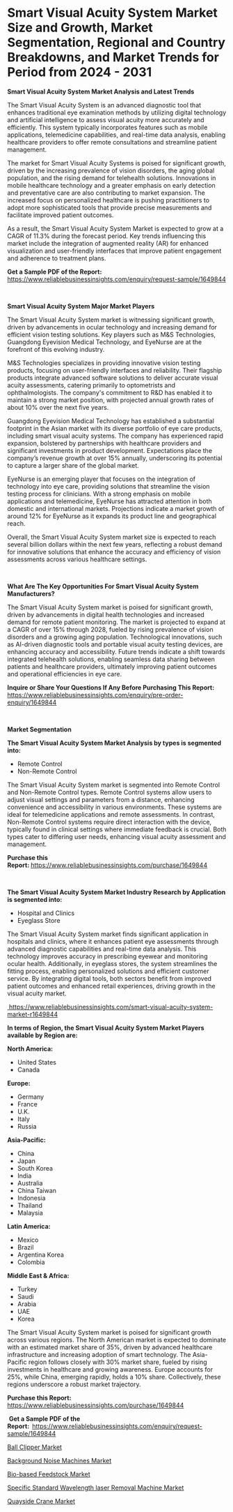 <p><h1>Smart Visual Acuity System Market Size and Growth, Market Segmentation, Regional and Country Breakdowns, and Market Trends for Period from 2024 -  2031</h1></p><p><strong>Smart Visual Acuity System Market Analysis and Latest Trends</strong></p>
<p><p>The Smart Visual Acuity System is an advanced diagnostic tool that enhances traditional eye examination methods by utilizing digital technology and artificial intelligence to assess visual acuity more accurately and efficiently. This system typically incorporates features such as mobile applications, telemedicine capabilities, and real-time data analysis, enabling healthcare providers to offer remote consultations and streamline patient management.</p><p>The market for Smart Visual Acuity Systems is poised for significant growth, driven by the increasing prevalence of vision disorders, the aging global population, and the rising demand for telehealth solutions. Innovations in mobile healthcare technology and a greater emphasis on early detection and preventative care are also contributing to market expansion. The increased focus on personalized healthcare is pushing practitioners to adopt more sophisticated tools that provide precise measurements and facilitate improved patient outcomes.</p><p>As a result, the Smart Visual Acuity System Market is expected to grow at a CAGR of 11.3% during the forecast period. Key trends influencing this market include the integration of augmented reality (AR) for enhanced visualization and user-friendly interfaces that improve patient engagement and adherence to treatment plans.</p></p>
<p><strong>Get a Sample PDF of the Report:&nbsp;</strong> <a href="https://www.reliablebusinessinsights.com/enquiry/request-sample/1649844?utm_campaign=96&utm_medium=2&utm_source=Github&utm_content=ia&utm_term=25092024&utm_id=smart-visual-acuity-system">https://www.reliablebusinessinsights.com/enquiry/request-sample/1649844</a></p>
<p>&nbsp;</p>
<p><strong>Smart Visual Acuity System Major Market Players</strong></p>
<p><p>The Smart Visual Acuity System market is witnessing significant growth, driven by advancements in ocular technology and increasing demand for efficient vision testing solutions. Key players such as M&S Technologies, Guangdong Eyevision Medical Technology, and EyeNurse are at the forefront of this evolving industry.</p><p>M&S Technologies specializes in providing innovative vision testing products, focusing on user-friendly interfaces and reliability. Their flagship products integrate advanced software solutions to deliver accurate visual acuity assessments, catering primarily to optometrists and ophthalmologists. The company's commitment to R&D has enabled it to maintain a strong market position, with projected annual growth rates of about 10% over the next five years. </p><p>Guangdong Eyevision Medical Technology has established a substantial footprint in the Asian market with its diverse portfolio of eye care products, including smart visual acuity systems. The company has experienced rapid expansion, bolstered by partnerships with healthcare providers and significant investments in product development. Expectations place the company’s revenue growth at over 15% annually, underscoring its potential to capture a larger share of the global market.</p><p>EyeNurse is an emerging player that focuses on the integration of technology into eye care, providing solutions that streamline the vision testing process for clinicians. With a strong emphasis on mobile applications and telemedicine, EyeNurse has attracted attention in both domestic and international markets. Projections indicate a market growth of around 12% for EyeNurse as it expands its product line and geographical reach.</p><p>Overall, the Smart Visual Acuity System market size is expected to reach several billion dollars within the next few years, reflecting a robust demand for innovative solutions that enhance the accuracy and efficiency of vision assessments across various healthcare settings.</p></p>
<p>&nbsp;</p>
<p><strong>What Are The Key Opportunities For Smart Visual Acuity System Manufacturers?</strong></p>
<p><p>The Smart Visual Acuity System market is poised for significant growth, driven by advancements in digital health technologies and increased demand for remote patient monitoring. The market is projected to expand at a CAGR of over 15% through 2028, fueled by rising prevalence of vision disorders and a growing aging population. Technological innovations, such as AI-driven diagnostic tools and portable visual acuity testing devices, are enhancing accuracy and accessibility. Future trends indicate a shift towards integrated telehealth solutions, enabling seamless data sharing between patients and healthcare providers, ultimately improving patient outcomes and operational efficiencies in eye care.</p></p>
<p><strong>Inquire or Share Your Questions If Any Before Purchasing This Report:</strong> <a href="https://www.reliablebusinessinsights.com/enquiry/pre-order-enquiry/1649844?utm_campaign=96&utm_medium=2&utm_source=Github&utm_content=ia&utm_term=25092024&utm_id=smart-visual-acuity-system">https://www.reliablebusinessinsights.com/enquiry/pre-order-enquiry/1649844</a></p>
<p>&nbsp;</p>
<p><strong>Market Segmentation</strong></p>
<p><strong>The Smart Visual Acuity System Market Analysis by types is segmented into:</strong></p>
<p><ul><li>Remote Control</li><li>Non-Remote Control</li></ul></p>
<p><p>The Smart Visual Acuity System market is segmented into Remote Control and Non-Remote Control types. Remote Control systems allow users to adjust visual settings and parameters from a distance, enhancing convenience and accessibility in various environments. These systems are ideal for telemedicine applications and remote assessments. In contrast, Non-Remote Control systems require direct interaction with the device, typically found in clinical settings where immediate feedback is crucial. Both types cater to differing user needs, enhancing visual acuity assessment and management.</p></p>
<p><strong>Purchase this Report:&nbsp;</strong><a href="https://www.reliablebusinessinsights.com/purchase/1649844?utm_campaign=96&utm_medium=2&utm_source=Github&utm_content=ia&utm_term=25092024&utm_id=smart-visual-acuity-system">https://www.reliablebusinessinsights.com/purchase/1649844</a></p>
<p>&nbsp;</p>
<p><strong>The Smart Visual Acuity System Market Industry Research by Application is segmented into:</strong></p>
<p><ul><li>Hospital and Clinics</li><li>Eyeglass Store</li></ul></p>
<p><p>The Smart Visual Acuity System market finds significant application in hospitals and clinics, where it enhances patient eye assessments through advanced diagnostic capabilities and real-time data analysis. This technology improves accuracy in prescribing eyewear and monitoring ocular health. Additionally, in eyeglass stores, the system streamlines the fitting process, enabling personalized solutions and efficient customer service. By integrating digital tools, both sectors benefit from improved patient outcomes and enhanced retail experiences, driving growth in the visual acuity market.</p></p>
<p><a href="https://www.reliablebusinessinsights.com/smart-visual-acuity-system-market-r1649844?utm_campaign=96&utm_medium=2&utm_source=Github&utm_content=ia&utm_term=25092024&utm_id=smart-visual-acuity-system">&nbsp;https://www.reliablebusinessinsights.com/smart-visual-acuity-system-market-r1649844</a></p>
<p><strong>In terms of Region, the Smart Visual Acuity System Market Players available by Region are:</strong></p>
<p>
    <p> <strong> North America: </strong>
        <ul>
            <li>United States</li>
            <li>Canada</li>
        </ul>
        </p> 
    <p> <strong> Europe: </strong>
        <ul>
            <li>Germany</li>
            <li>France</li>
            <li>U.K.</li>
            <li>Italy</li>
            <li>Russia</li>
        </ul>
        </p> 
    <p> <strong> Asia-Pacific: </strong>
        <ul>
            <li>China</li>
            <li>Japan</li>
            <li>South Korea</li>
            <li>India</li>
            <li>Australia</li>
            <li>China Taiwan</li>
            <li>Indonesia</li>
            <li>Thailand</li>
            <li>Malaysia</li>
        </ul>
        </p> 
    <p> <strong> Latin America: </strong>
        <ul>
            <li>Mexico</li>
            <li>Brazil</li>
            <li>Argentina Korea</li>
            <li>Colombia</li>
        </ul>
        </p> 
    <p> <strong> Middle East & Africa: </strong>
        <ul>
            <li>Turkey</li>
            <li>Saudi</li>
            <li>Arabia</li>
            <li>UAE</li>
            <li>Korea</li>
        </ul>
    </p>
    </p>
<p><p>The Smart Visual Acuity System market is poised for significant growth across various regions. The North American market is expected to dominate with an estimated market share of 35%, driven by advanced healthcare infrastructure and increasing adoption of smart technology. The Asia-Pacific region follows closely with 30% market share, fueled by rising investments in healthcare and growing awareness. Europe accounts for 25%, while China, emerging rapidly, holds a 10% share. Collectively, these regions underscore a robust market trajectory.</p></p>
<p><strong>Purchase this Report: </strong><a href="https://www.reliablebusinessinsights.com/purchase/1649844?utm_campaign=96&utm_medium=2&utm_source=Github&utm_content=ia&utm_term=25092024&utm_id=smart-visual-acuity-system">https://www.reliablebusinessinsights.com/purchase/1649844</a></p>
<p>&nbsp;<strong>Get a Sample PDF of the Report:&nbsp;&nbsp;</strong><a href="https://www.reliablebusinessinsights.com/enquiry/request-sample/1649844?utm_campaign=96&utm_medium=2&utm_source=Github&utm_content=ia&utm_term=25092024&utm_id=smart-visual-acuity-system">https://www.reliablebusinessinsights.com/enquiry/request-sample/1649844</a></p>
<p><strong></strong></p>
<p><p><a href="https://issuu.com/reportprime-2/docs/ball-clipper-market-size-2030.pptx_5537f3f95ea053?utm_campaign=96&utm_medium=2&utm_source=Github&utm_content=ia&utm_term=25092024&utm_id=smart-visual-acuity-system">Ball Clipper Market</a></p><p><a href="https://issuu.com/reportprime-2/docs/background-noise-machines-market-si_0a6828ba52e2aa?utm_campaign=96&utm_medium=2&utm_source=Github&utm_content=ia&utm_term=25092024&utm_id=smart-visual-acuity-system">Background Noise Machines Market</a></p><p><a href="https://github.com/GRUBBSCHARLES/Market-Research-Report-List-1/blob/main/bio-based-feedstock-market.md?utm_campaign=96&utm_medium=2&utm_source=Github&utm_content=ia&utm_term=25092024&utm_id=smart-visual-acuity-system">Bio-based Feedstock Market</a></p><p><a href="https://github.com/AngelaWalsh696/Market-Research-Report-List-1/blob/main/specific-standard-wavelength-laser-removal-machine-market.md?utm_campaign=96&utm_medium=2&utm_source=Github&utm_content=ia&utm_term=25092024&utm_id=smart-visual-acuity-system">Specific Standard Wavelength laser Removal Machine Market</a></p><p><a href="https://www.linkedin.com/pulse/global-quayside-crane-industry-types-applications-market-tenpf?trackingId=v5464vXbTTS9VmyRBzQ8Zg%3D%3D&utm_campaign=96&utm_medium=2&utm_source=Github&utm_content=ia&utm_term=25092024&utm_id=smart-visual-acuity-system">Quayside Crane Market</a></p></p>